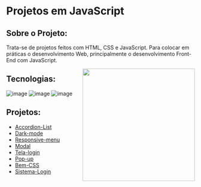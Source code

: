 # Projetos em JavaScript 

## Sobre o Projeto: 

Trata-se de projetos feitos com HTML, CSS e JavaScript. Para colocar em práticas o desenvolvimento Web, principalmente o desenvolvimento Front-End com JavaScript.

<img align="right" width="300" src="https://i2.wp.com/allhtaccess.info/wp-content/uploads/2018/03/programming.gif?fit=1281%2C716&ssl=1"/>

## Tecnologias: 

![image](https://img.shields.io/badge/HTML5-E34F26?style=for-the-badge&logo=html5&logoColor=white)
![image](https://img.shields.io/badge/CSS3-1572B6?style=for-the-badge&logo=css3&logoColor=white)
![image](https://img.shields.io/badge/JavaScript-F7DF1E?style=for-the-badge&logo=javascript&logoColor=black)

## Projetos:

* [Accordion-List](https://sobrinhosergio.github.io/projetos-javascript/accordion-list)
* [Dark-mode](https://sobrinhosergio.github.io/projetos-javascript/dark-mode)
* [Responsive-menu](https://sobrinhosergio.github.io/projetos-javascript/responsive-menu)
* [Modal](https://sobrinhosergio.github.io/projetos-javascript/modal)
* [Tela-login](https://sobrinhosergio.github.io/projetos-javascript/tela-login)
* [Pop-up](https://sobrinhosergio.github.io/projetos-javascript/popUp)
* [Bem-CSS](https://sobrinhosergio.github.io/projetos-javascript/bem-css)
* [Sistema-Login](https://sobrinhosergio.github.io/projetos-javascript/sistema-login)




